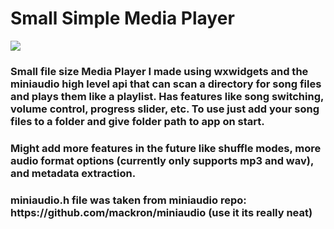 <h1>Small Simple Media Player</h1>

<img src="https://www.zacheryvig.site/images/song_player.png"></img>
<h3>Small file size Media Player I made using wxwidgets and the miniaudio high level api that can scan a directory for song files and plays them like a playlist. Has features like song switching, volume control, progress slider, etc. To use just add your song files to a folder and give folder path to app on start.</h3>
  
<h3>Might add more features in the future like shuffle modes, more audio format options (currently only supports mp3 and wav), and metadata extraction.</h3>
<h3>miniaudio.h file was taken from miniaudio repo: https://github.com/mackron/miniaudio (use it its really neat)</h3>
